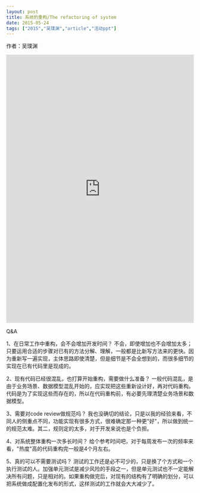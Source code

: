 ```yaml
---
layout: post
title: 系统的重构/The refactoring of system
date: 2015-05-24
tags: ["2015","吴璞渊","article","活动ppt"]
---
```


作者：吴璞渊

<embed src="http://greenteajug.github.io/images/代码的重构.pdf" type="application/pdf" height="720" width="100%" />

Q&A

1、在日常工作中重构，会不会增加开发时间？
不会，即使增加也不会增加太多；只要运用合适的步骤对已有的方法分解、理解，一般都是比新写方法来的更快。因为重新写一遍实现，主体思路即使清楚，但是细节是不会全想到的，而很多细节的实现在已有代码里是现成的。

2、现有代码已经很混乱，也打算开始重构，需要做什么准备？
一般代码混乱，是由于业务场景、数据模型混乱开始的，应实现把这些重新设计好，再对代码重构。代码是为了实现这些而存在的，所以在代码重构前，有必要先理清楚业务场景和数据模型。

3、需要对code review做规范吗？
我也没确切的结论，只是以我的经验来看，不同人的侧重点不同，功能实现有很多方式，很难确定那一种更"好"，所以做到统一的规范太难。其二，规则定的太多，对于开发来说也是个负担。

4、对系统整体重构一次多长时间？
给个参考时间吧，对于每周发布一次的频率来看，"热度"高的代码重构完一般是4个月左右。

5、真的可以不需要测试吗？
测试的工作还是必不可少的，只是换了个方式和一个执行测试的人。加强单元测试是减少风险的手段之一，但是单元测试也不一定能解决所有问题，只是相对的。如果重构做完后，对现有的结构有了明确的划分，可以把系统做成配置化发布的形式，这样测试的工作就会大大减少了。